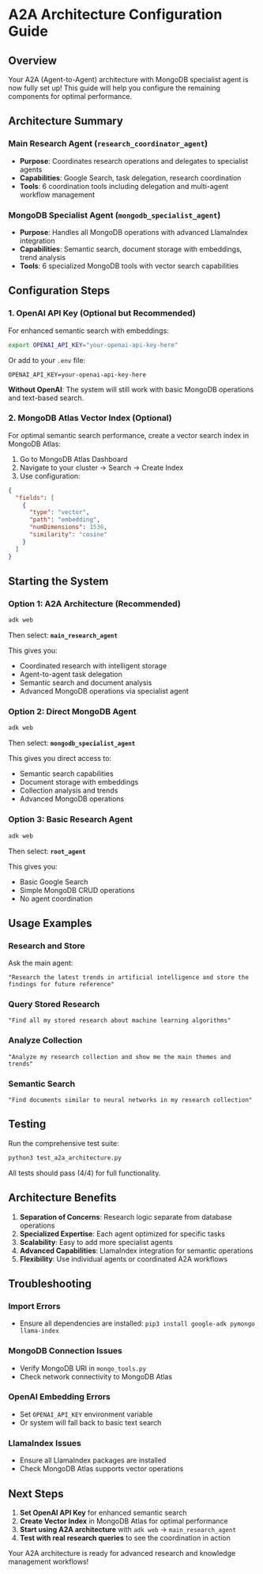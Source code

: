 # A2A Architecture Configuration Guide

## Overview
Your A2A (Agent-to-Agent) architecture with MongoDB specialist agent is now fully set up! This guide will help you configure the remaining components for optimal performance.

## Architecture Summary

### Main Research Agent (`research_coordinator_agent`)
- **Purpose**: Coordinates research operations and delegates to specialist agents
- **Capabilities**: Google Search, task delegation, research coordination
- **Tools**: 6 coordination tools including delegation and multi-agent workflow management

### MongoDB Specialist Agent (`mongodb_specialist_agent`)
- **Purpose**: Handles all MongoDB operations with advanced LlamaIndex integration
- **Capabilities**: Semantic search, document storage with embeddings, trend analysis
- **Tools**: 6 specialized MongoDB tools with vector search capabilities

## Configuration Steps

### 1. OpenAI API Key (Optional but Recommended)
For enhanced semantic search with embeddings:

```bash
export OPENAI_API_KEY="your-openai-api-key-here"
```

Or add to your `.env` file:
```
OPENAI_API_KEY=your-openai-api-key-here
```

**Without OpenAI**: The system will still work with basic MongoDB operations and text-based search.

### 2. MongoDB Atlas Vector Index (Optional)
For optimal semantic search performance, create a vector search index in MongoDB Atlas:

1. Go to MongoDB Atlas Dashboard
2. Navigate to your cluster → Search → Create Index
3. Use configuration:
```json
{
  "fields": [
    {
      "type": "vector",
      "path": "embedding",
      "numDimensions": 1536,
      "similarity": "cosine"
    }
  ]
}
```

## Starting the System

### Option 1: A2A Architecture (Recommended)
```bash
adk web
```
Then select: **`main_research_agent`**

This gives you:
- Coordinated research with intelligent storage
- Agent-to-agent task delegation
- Semantic search and document analysis
- Advanced MongoDB operations via specialist agent

### Option 2: Direct MongoDB Agent
```bash
adk web
```
Then select: **`mongodb_specialist_agent`**

This gives you direct access to:
- Semantic search capabilities
- Document storage with embeddings
- Collection analysis and trends
- Advanced MongoDB operations

### Option 3: Basic Research Agent
```bash
adk web
```
Then select: **`root_agent`**

This gives you:
- Basic Google Search
- Simple MongoDB CRUD operations
- No agent coordination

## Usage Examples

### Research and Store
Ask the main agent:
```
"Research the latest trends in artificial intelligence and store the findings for future reference"
```

### Query Stored Research
```
"Find all my stored research about machine learning algorithms"
```

### Analyze Collection
```
"Analyze my research collection and show me the main themes and trends"
```

### Semantic Search
```
"Find documents similar to neural networks in my research collection"
```

## Testing
Run the comprehensive test suite:
```bash
python3 test_a2a_architecture.py
```

All tests should pass (4/4) for full functionality.

## Architecture Benefits

1. **Separation of Concerns**: Research logic separate from database operations
2. **Specialized Expertise**: Each agent optimized for specific tasks
3. **Scalability**: Easy to add more specialist agents
4. **Advanced Capabilities**: LlamaIndex integration for semantic operations
5. **Flexibility**: Use individual agents or coordinated A2A workflows

## Troubleshooting

### Import Errors
- Ensure all dependencies are installed: `pip3 install google-adk pymongo llama-index`

### MongoDB Connection Issues
- Verify MongoDB URI in `mongo_tools.py`
- Check network connectivity to MongoDB Atlas

### OpenAI Embedding Errors
- Set `OPENAI_API_KEY` environment variable
- Or system will fall back to basic text search

### LlamaIndex Issues
- Ensure all LlamaIndex packages are installed
- Check MongoDB Atlas supports vector operations

## Next Steps

1. **Set OpenAI API Key** for enhanced semantic search
2. **Create Vector Index** in MongoDB Atlas for optimal performance
3. **Start using A2A architecture** with `adk web` → `main_research_agent`
4. **Test with real research queries** to see the coordination in action

Your A2A architecture is ready for advanced research and knowledge management workflows!
